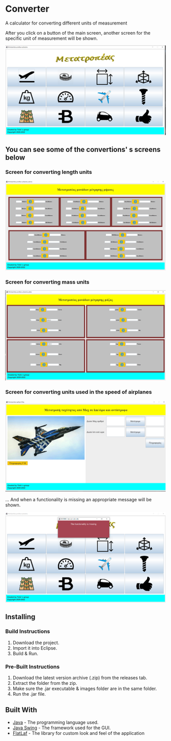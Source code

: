 # Converter
A calculator for converting different units of measurement

After you click on a button of the main screen, another screen for the specific unit of measurement will be shown.

![main window](https://github.com/Apostolos172/converter/blob/master/screenshots/main_window.png?raw=true)

## You can see some of the convertions' s screens below
### Screen for converting length units
![length window](https://github.com/Apostolos172/converter/blob/master/screenshots/length_window.png?raw=true)

### Screen for converting mass units
![mass window](https://github.com/Apostolos172/converter/blob/master/screenshots/mass.png?raw=true)

### Screen for converting units used in the speed of airplanes
![mach window](https://github.com/Apostolos172/converter/blob/master/screenshots/%CE%BC%CE%B1%CF%87.png?raw=true)

... And when a functionality is missing an appropriate message will be shown.

![missing window](https://github.com/Apostolos172/converter/blob/master/screenshots/missing.png?raw=true)

## Installing
### Build Instructions

1. Download the project.
2. Import it into Eclipse.
3. Build & Run.

### Pre-Built Instructions

1. Download the latest version archive (.zip) from the releases tab.
2. Extract the folder from the zip.
3. Make sure the .jar executable & images folder are in the same folder.
4. Run the .jar file.


## Built With
* <a href="https://en.wikipedia.org/wiki/Java_(programming_language)">Java</a> - The programming language used.
* <a href="https://en.wikipedia.org/wiki/Swing_(Java)">Java Swing</a> - The framework used for the GUI.
* [FlatLaf](https://github.com/JFormDesigner/FlatLaf) - The library for custom look and feel of the application

